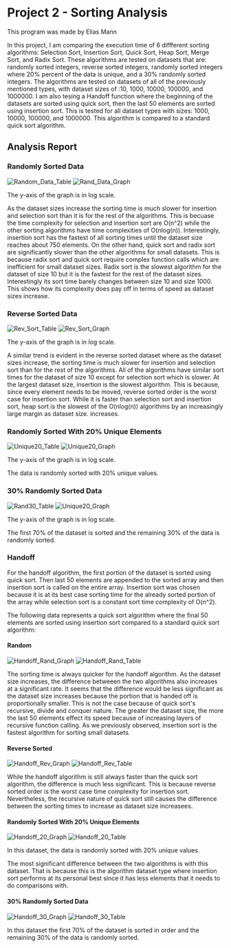 # Project 2 - Sorting Analysis
This program was made  by Elias Mann

In this project, I am comparing the execution time of 6 diffferent sorting algorithms: Selection Sort, Insertion Sort, Quick Sort, Heap Sort, Merge Sort, and Radix Sort.
These algorithms are tested on datasets that are: randomly sorted integers, reverse sorted integers, randomly sorted integers where 20% percent of the data is unique, and a 30% randomly sorted integers.
The algorithms are tested on datasets of all of the previously mentioned types, with dataset sizes of :10, 1000, 10000, 100000, and 1000000.
I am also tesing a Handoff function where the beginning of the datasets are sorted using quick sort, then the last 50 elements are sorted using insertion sort. This is tested for all dataset types with sizes: 1000, 10000, 100000, and 1000000.
This algorithm is compared to a standard quick sort algorithm.

## Analysis Report
### Randomly Sorted Data
![Random_Data_Table](https://user-images.githubusercontent.com/70070619/111926156-b195ea00-8a79-11eb-8366-8caa244f7216.png)
![Rand_Data_Graph](https://user-images.githubusercontent.com/70070619/111926772-2e29c800-8a7c-11eb-9dcd-e9dc59c6b9d9.png)

The y-axis of the graph is in log scale.

As the dataset sizes increase the sorting time is much slower for insertion and selection sort than it is for the rest of the algorithms. This is becuase the time complexity for selection and insertion sort are O(n^2) while the other sorting algorithms have time complexities of O(nlog(n)). Interestingly, insertion sort has the fastest of all sorting times until the dataset size reaches about 750 elements. On the other hand, quick sort and radix sort are significantly slower than the other algorithms for small datasets. This is because radix sort and quick sort require complex function calls which are inefficient for small dataset sizes. Radix sort is the slowest algorithm for the dataset of size 10 but it is the fastest for the rest of the dataset sizes. Interestingly its sort time barely changes between size 10 and size 1000. This shows how its complexity does pay off in terms of speed as dataset sizes increase.

### Reverse Sorted Data
![Rev_Sort_Table](https://user-images.githubusercontent.com/70070619/111927755-d7be8880-8a7f-11eb-94a4-3ed6b64fb421.png)
![Rev_Sort_Graph](https://user-images.githubusercontent.com/70070619/111927760-dd1bd300-8a7f-11eb-8cd1-502219e11eeb.png)

The y-axis of the graph is in log scale.

A similar trend is evident in the reverse sorted dataset where as the dataset sizes increase, the sorting time is much slower for insertion and selection sort than for the rest of the algorithms. All of the algorithms have similar sort times for the dataset of size 10 except for selection sort which is slower. At the largest dataset size, insertion is the slowest algorithm. This is because, since every element needs to be moved, reverse sorted order is the worst case for insertion sort. While it is faster than selection sort and insertion sort, heap sort is the slowest of the O(nlog(n)) algorithms by an increasingly large margin as dataset size. increases.

### Randomly Sorted With 20% Unique Elements
![Unique20_Table](https://user-images.githubusercontent.com/70070619/111928432-929b5600-8a81-11eb-89c0-381ab7e54eb8.png)
![Unique20_Graph](https://user-images.githubusercontent.com/70070619/111928439-962edd00-8a81-11eb-9479-178a98f0a101.png)

The y-axis of the graph is in log scale.

The data is randomly sorted with 20% unique values.

### 30% Randomly Sorted Data
![Rand30_Table](https://user-images.githubusercontent.com/70070619/111928603-1a816000-8a82-11eb-9c34-9263efdae908.png)
![Unique20_Graph](https://user-images.githubusercontent.com/70070619/111928613-22d99b00-8a82-11eb-8056-da2a3b8d7ad0.png)

The y-axis of the graph is in log scale.

The first 70% of the dataset is sorted and the remaining 30% of the data is randomly sorted.

### Handoff

For the handoff algorithm, the first portion of the dataset is sorted using quick sort. Then last 50 elements are appended to the sorted array and then insertion sort is called on the entire array. Insertion sort was chosen because it is at its best case sorting time for the already sorted portion of the array while selection sort is a constant sort time complexity of O(n^2).

The following data represents a quick sort algorithm where the final 50 elements are sorted using insertion sort compared to a standard quick sort algorithm:

#### Random
![Handoff_Rand_Graph](https://user-images.githubusercontent.com/70070619/111929770-57028b00-8a85-11eb-9d51-11be02b2f7cd.png)
![Handoff_Rand_Table](https://user-images.githubusercontent.com/70070619/111929780-5cf86c00-8a85-11eb-8352-33134d037deb.png)

The sorting time is always quicker for the handoff algorithm. As the dataset size increases, the difference betweeen the two algorithms also increases at a significant rate. It seems that the difference would be less significant as the dataset size increases because the portion that is handed off is proportionally smaller. This is not the case because of quick sort's recursive, divide and conquer nature. The greater the dataset size, the more the last 50 elements effect its speed because of increasing layers of recursive function calling. As we previously observed, insertion sort is the fastest algorithm for sorting small datasets.

#### Reverse Sorted
![Handoff_Rev_Graph](https://user-images.githubusercontent.com/70070619/111929846-84e7cf80-8a85-11eb-9fb9-7694ab67efc7.png)
![Handoff_Rev_Table](https://user-images.githubusercontent.com/70070619/111929865-8e713780-8a85-11eb-9393-dbed6fe7431a.png)

While the handoff algorithm is still always faster than the quick sort algorithm, the difference is much less significant. This is because reverse sorted order is the worst case time complexity for insertion sort. Nevertheless, the recursive nature of quick sort still causes the difference between the sorting times to increase as dataset size increasees.

#### Randomly Sorted With 20% Unique Elements
![Handoff_20_Graph](https://user-images.githubusercontent.com/70070619/111929882-9df08080-8a85-11eb-8b29-56c3f220c6f0.png)
![Handoff_20_Table](https://user-images.githubusercontent.com/70070619/111929878-992bcc80-8a85-11eb-8e7b-1a4dcfa74045.png)

In this dataset, the data is randomly sorted with 20% unique values.

The most significant difference between the two algorithms is with this dataset. That is because this is the algorithm dataset type where insertion sort performs at its personal best since it has less elements that it needs to do comparisons with.


#### 30% Randomly Sorted Data	
![Handoff_30_Graph](https://user-images.githubusercontent.com/70070619/111929895-a9dc4280-8a85-11eb-89c1-33efa53ba631.png)
![Handoff_30_Table](https://user-images.githubusercontent.com/70070619/111929898-ac3e9c80-8a85-11eb-8b6f-cbf697c1c653.png)

In this dataset the first 70% of the dataset is sorted in order and the remaining 30% of the data is randomly sorted.
